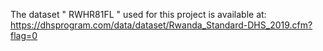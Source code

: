 The dataset " RWHR81FL " used for this project is available at: https://dhsprogram.com/data/dataset/Rwanda_Standard-DHS_2019.cfm?flag=0 
